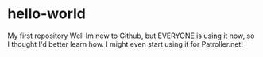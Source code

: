 # hello-world
My first repository
Well Im new to Github, but EVERYONE is using it now, so I thought I'd better learn how.
I might even start using it for Patroller.net!
